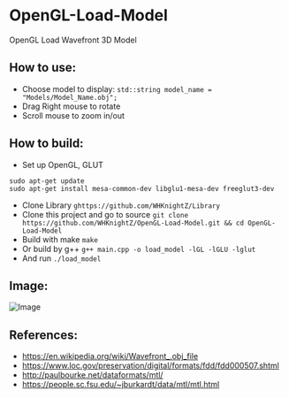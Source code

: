 # OpenGL-Load-Model

OpenGL Load Wavefront 3D Model 

## How to use:
- Choose model to display: `std::string model_name = "Models/Model_Name.obj";`
- Drag Right mouse to rotate
- Scroll mouse to zoom in/out

## How to build:
- Set up OpenGL, GLUT 
```
sudo apt-get update
sudo apt-get install mesa-common-dev libglu1-mesa-dev freeglut3-dev
```
- Clone Library
`ghttps://github.com/WHKnightZ/Library`
- Clone this project and go to source
`git clone https://github.com/WHKnightZ/OpenGL-Load-Model.git && cd OpenGL-Load-Model`
- Build with make
`make`
- Or build by g++
`g++ main.cpp -o load_model -lGL -lGLU -lglut`
- And run
`./load_model`

## Image:

![Image](https://github.com/WHKnightZ/OpenGL-Load-Model/blob/master/test.png)

## References:

- https://en.wikipedia.org/wiki/Wavefront_.obj_file
- https://www.loc.gov/preservation/digital/formats/fdd/fdd000507.shtml
- http://paulbourke.net/dataformats/mtl/
- https://people.sc.fsu.edu/~jburkardt/data/mtl/mtl.html
